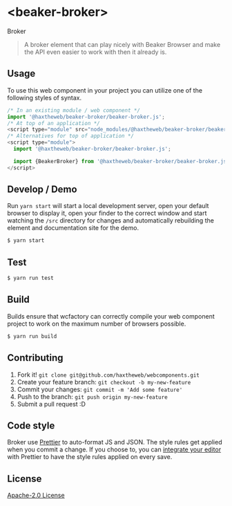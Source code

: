 # &lt;beaker-broker&gt;

Broker
> A broker element that can play nicely with Beaker Browser and make the API even easier to work with then it already is.

## Usage
To use this web component in your project you can utilize one of the following styles of syntax.

```js
/* In an existing module / web component */
import '@haxtheweb/beaker-broker/beaker-broker.js';
/* At top of an application */
<script type="module" src="node_modules/@haxtheweb/beaker-broker/beaker-broker.js"></script>
/* Alternatives for top of application */
<script type="module">
  import '@haxtheweb/beaker-broker/beaker-broker.js';

  import {BeakerBroker} from '@haxtheweb/beaker-broker/beaker-broker.js';
</script>
```

## Develop / Demo
Run `yarn start` will start a local development server, open your default browser to display it, open your finder to the correct window and start watching the `/src` directory for changes and automatically rebuilding the element and documentation site for the demo.
```bash
$ yarn start
```

## Test

```bash
$ yarn run test
```

## Build
Builds ensure that wcfactory can correctly compile your web component project to
work on the maximum number of browsers possible.
```bash
$ yarn run build
```

## Contributing

1. Fork it! `git clone git@github.com/haxtheweb/webcomponents.git`
2. Create your feature branch: `git checkout -b my-new-feature`
3. Commit your changes: `git commit -m 'Add some feature'`
4. Push to the branch: `git push origin my-new-feature`
5. Submit a pull request :D

## Code style

Broker  use [Prettier][prettier] to auto-format JS and JSON.  The style rules get applied when you commit a change.  If you choose to, you can [integrate your editor][prettier-ed] with Prettier to have the style rules applied on every save.

[prettier]: https://github.com/prettier/prettier/
[prettier-ed]: https://github.com/prettier/prettier/#editor-integration
[polyserve]: https://github.com/Polymer/polyserve
[web-component-tester]: https://github.com/Polymer/web-component-tester

## License
[Apache-2.0 License](http://opensource.org/licenses/Apache-2.0)